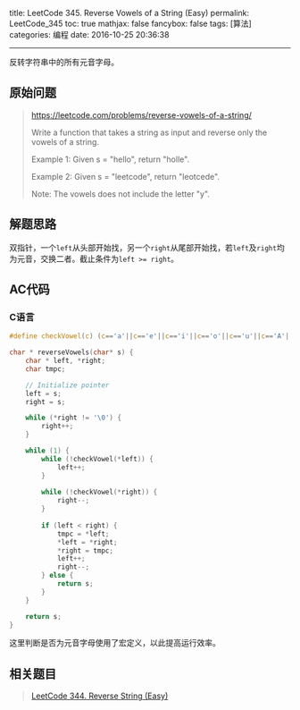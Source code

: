 title: LeetCode 345. Reverse Vowels of a String (Easy)
permalink: LeetCode_345
toc: true
mathjax: false
fancybox: false
tags: [算法]
categories: 编程
date: 2016-10-25 20:36:38

---

反转字符串中的所有元音字母。

<!--more-->

## 原始问题

> https://leetcode.com/problems/reverse-vowels-of-a-string/
>
> Write a function that takes a string as input and reverse only the vowels of a string.
> 
> Example 1:
> Given s = "hello", return "holle".
> 
> Example 2:
> Given s = "leetcode", return "leotcede".
> 
> Note:
> The vowels does not include the letter "y".


## 解题思路

双指针，一个`left`从头部开始找，另一个`right`从尾部开始找，若`left`及`right`均为元音，交换二者。截止条件为`left >= right`。

## AC代码

### C语言

```c
#define checkVowel(c) (c=='a'||c=='e'||c=='i'||c=='o'||c=='u'||c=='A'||c=='E'||c=='I'||c=='O'||c=='U')

char * reverseVowels(char* s) {
	char * left, *right;
	char tmpc;

	// Initialize pointer
	left = s;
	right = s;

	while (*right != '\0') {
		right++;
	}

	while (1) {
		while (!checkVowel(*left)) {
		    left++;
		}
		
		while (!checkVowel(*right)) {
		    right--;
		}
		
		if (left < right) {
		    tmpc = *left;
		    *left = *right;
		    *right = tmpc;
		    left++;
		    right--;
		} else {
		    return s;
		}
	}

	return s;
}
```

这里判断是否为元音字母使用了宏定义，以此提高运行效率。

## 相关题目

> [LeetCode 344. Reverse String (Easy)](/2016/10/25/LeetCode_344/)
